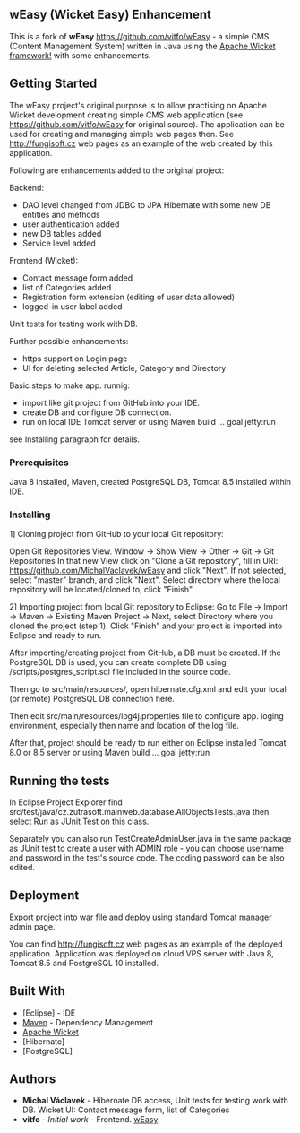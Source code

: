## wEasy (Wicket Easy) Enhancement
This is a fork of **wEasy** https://github.com/vitfo/wEasy - a simple CMS (Content Management System) written in Java using the [Apache Wicket framework!](http://wicket.apache.org/) with some enhancements.

## Getting Started

The wEasy project's original purpose is to allow practising on Apache Wicket development creating simple CMS web application (see https://github.com/vitfo/wEasy for original source).
The application can be used for creating and managing simple web pages then. See http://fungisoft.cz web pages as an example of the web created by this application.


Following are enhancements added to the original project:

 Backend:
  - DAO level changed from JDBC to JPA Hibernate with some new DB entities and methods
  - user authentication added
  - new DB tables added
  - Service level added
  
 Frontend (Wicket):
  - Contact message form added
  - list of Categories added
  - Registration form extension (editing of user data allowed)
  - logged-in user label added
  
 Unit tests for testing work with DB.


Further possible enhancements:

- https support on Login page
- UI for deleting selected Article, Category and Directory


Basic steps to make app. runnig: 

- import like git project from GitHub into your IDE.
- create DB and configure DB connection.
- run on local IDE Tomcat server or using Maven build ... goal jetty:run

see Installing paragraph for details.

### Prerequisites

Java 8 installed, Maven, created PostgreSQL DB, Tomcat 8.5 installed within IDE.

### Installing

1] Cloning project from GitHub to your local Git repository:

Open Git Repositories View. Window -> Show View -> Other -> Git -> Git Repositories
In that new View click on "Clone a Git repository", fill in URI: https://github.com/MichalVaclavek/wEasy and click "Next". If not selected, select "master" branch, and click "Next". Select directory where the local repository will be located/cloned to, click "Finish". 

2] Importing project from local Git repository to Eclipse:
Go to File -> Import -> Maven -> Existing Maven Project -> Next, select Directory where you cloned the project (step 1). Click "Finish" and your project is imported into Eclipse and ready to run.

After importing/creating project from GitHub, a DB must be created. If the PostgreSQL DB is used, you can create complete DB using /scripts/postgres_script.sql file included in the source code.

Then go to src/main/resources/, open hibernate.cfg.xml and edit your local (or remote) PostgreSQL DB connection here.

Then edit src/main/resources/log4j.properties file to configure app. loging environment, especially  then name and location of the log file.
  
After that, project should be ready to run either on Eclipse installed Tomcat 8.0 or 8.5 server or using Maven build ... goal jetty:run


## Running the tests

In Eclipse Project Explorer find src/test/java/cz.zutrasoft.mainweb.database.AllObjectsTests.java then select Run as JUnit Test on this class.

Separately you can also run TestCreateAdminUser.java in the same package as JUnit test to create a user with ADMIN role - you can choose username and password in the test's source code. The coding password can be also edited. 

## Deployment

Export project into war file and deploy using standard Tomcat manager admin page.
 
You can find http://fungisoft.cz web pages as an example of the deployed application. Application was deployed on cloud VPS server with Java 8, Tomcat 8.5 and PostgreSQL 10 installed.

## Built With

* [Eclipse] - IDE
* [Maven](https://maven.apache.org/) - Dependency Management
* [Apache Wicket](http://wicket.apache.org/)
* [Hibernate]
* [PostgreSQL]

## Authors

* **Michal Václavek** - Hibernate DB access, Unit tests for testing work with DB. Wicket UI: Contact message form, list of Categories
* **vitfo** - *Initial work* - Frontend. [wEasy](https://github.com/vitfo/wEasy)  

